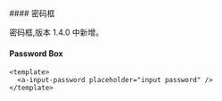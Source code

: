 <cn>
#### 密码框 

密码框,版本 1.4.0 中新增。
</cn>
<us>
#### Password Box
</us>

```tpl
<template>
  <a-input-password placeholder="input password" />
</template>
```